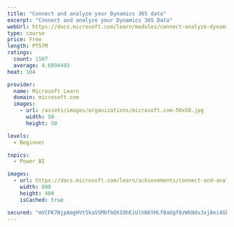 ```yaml
---
title: "Connect and analyze your Dynamics 365 data​"
excerpt: "Connect and analyze your Dynamics 365 Data​"
webUrl: https://docs.microsoft.com/learn/modules/connect-analyze-dynamics-365-data/
type: course
price: Free
length: PT57M
ratings:
  count: 1507
  average: 4.6894493
heat: 104

provider:
  name: Microsoft Learn
  domain: microsoft.com
  images:
    - url: /assets/images/organizations/microsoft.com-50x50.jpg
      width: 50
      height: 50

levels:
  - Beginner

topics:
  - Power BI

images:
  - url: https://docs.microsoft.com/learn/achievements/connect-and-analyze-your-microsoft-dynamics-365-data-social.png
    width: 800
    height: 400
    isCached: true

secured: "mVCFK7NjpAmgHVt5kaSSMbfbOXIOhEiUlhNkYHLf8aUgf8zWkNdvJxj8ei4GkKtrujMPsRhDjF/+FQUy4YeFiFE4ERVZ7mXIn4DNr0q5bjrUeljdiP+QR7lD/Zx+OcMGMu2jkDpujBAWLxwFVjVk17/1YbDYtHn3eeKidDDl/jQpfGR37KJtiyaf0Vb38tx5lfJAwxzbFCy1LOv5lW/5mC8U9NOKIxhGqopX3tV2CnICSb8w3PGK8TVp4UOAuW1YbQIBlKFI1FPJWCZXrlnYjjwvV0egr1DkuI36gkDtJhueUubNWWxKUeTF6JhWcdBlw+cykXk80evHqkEJUMGRBbMh6SAzyOmvYcwDXSywlvejEaTvHw9ZjbOhur0x3am234DhXLyC04AkcmxdiXaFYgsmB9V+o8YqoUAC6hsNW4w=;2AozjnZW8yRoywyc3o9JEQ=="
---
```


